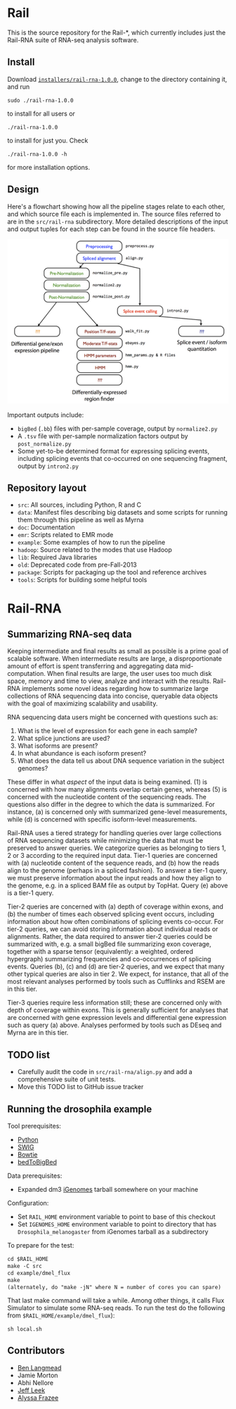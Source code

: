 Rail
====
This is the source repository for the Rail-*, which currently includes just
the Rail-RNA suite of RNA-seq analysis software.

Install
-----
Download [`installers/rail-rna-1.0.0`](https://github.com/buci/rail/blob/master/installers/rail-rna-1.0.0_installer?raw=true), change to the directory containing it, and run
```
sudo ./rail-rna-1.0.0
```
to install for all users or
```
./rail-rna-1.0.0
```
to install for just you. Check
```
./rail-rna-1.0.0 -h
```
for more installation options.

Design
------

Here's a flowchart showing how all the pipeline stages relate to each other,
and which source file each is implemented in.  The source files referred to
are in the `src/rail-rna` subdirectory.  More detailed descriptions of the
input and output tuples for each step can be found in the source file
headers.

![Design flowchart](doc/design_figure.png "Design flowchart")

Important outputs include:
* `bigBed` (`.bb`) files with per-sample coverage, output by `normalize2.py`
* A `.tsv` file with per-sample normalization factors output by
  `post_normalize.py`
* Some yet-to-be determined format for expressing splicing events, including
  splicing events that co-occurred on one sequencing fragment, output by
  `intron2.py`

Repository layout
-----------------

* `src`: All sources, including Python, R and C
* `data`: Manifest files describing big datasets and some scripts for running
  them through this pipeline as well as Myrna
* `doc`: Documentation
* `emr`: Scripts related to EMR mode
* `example`: Some examples of how to run the pipeline
* `hadoop`: Source related to the modes that use Hadoop
* `lib`: Required Java libraries
* `old`: Deprecated code from pre-Fall-2013
* `package`: Scripts for packaging up the tool and reference archives
* `tools`: Scripts for building some helpful tools

Rail-RNA
========

Summarizing RNA-seq data
------------------------

Keeping intermediate and final results as small as possible is a prime goal of
scalable software.  When intermediate results are large, a disproportionate
amount of effort is spent transferring and aggregating data mid-computation.
When final results are large, the user uses too much disk space, memory and
time to view, analyze and interact with the results.  Rail-RNA implements some
novel ideas regarding how to summarize large collections of RNA sequencing
data into concise, queryable data objects with the goal of maximizing
scalability and usability.

RNA sequencing data users might be concerned with questions such as:
1. What is the level of expression for each gene in each sample?
2. What splice junctions are used?
3. What isoforms are present?
4. In what abundance is each isoform present?
5. What does the data tell us about DNA sequence variation in the
   subject genomes?

These differ in what *aspect* of the input data is being examined. (1) is
concerned with how many alignments overlap certain genes, whereas (5) is
concerned with the nucleotide content of the sequencing reads. The questions
also differ in the degree to which the data is summarized.  For instance, (a)
is concerned only with summarized gene-level measurements, while (d) is
concerned with specific isoform-level measurements.

Rail-RNA uses a tiered strategy for handling queries over large collections of
RNA sequencing datasets while minimizing the data that must be preserved to
answer queries.  We categorize queries as belonging to tiers 1, 2 or 3
according to the required input data.  Tier-1 queries are concerned with (a)
nucleotide content of the sequence reads, and (b) how the reads align to the
genome (perhaps in a spliced fashion).  To answer a tier-1 query, we must
preserve information about the input reads and how they align to the genome,
e.g. in a spliced BAM file as output by TopHat.  Query (e) above is a tier-1
query.

Tier-2 queries are concerned with (a) depth of coverage within exons, and (b)
the number of times each observed splicing event occurs, including information
about how often combinations of splicing events co-occur.  For tier-2 queries,
we can avoid storing information about individual reads or alignments.
Rather, the data required to answer tier-2 queries could be summarized with,
e.g. a small bigBed file summarizing exon coverage, together with a sparse
tensor (equivalently: a weighted, ordered hypergraph) summarizing frequencies
and co-occurrences of splicing events.  Queries (b), (c) and (d) are tier-2
queries, and we expect that many other typical queries are also in tier 2.  We
expect, for instance, that all of the most relevant analyses performed by
tools such as Cufflinks and RSEM are in this tier.

Tier-3 queries require less information still; these are concerned only with
depth of coverage within exons.  This is generally sufficient for analyses
that are concerned with gene expression levels and differential gene
expression such as query (a) above.  Analyses performed by tools such as DEseq
and Myrna are in this tier.

TODO list
---------

* Carefully audit the code in `src/rail-rna/align.py` and add a comprehensive
  suite of unit tests.
* Move this TODO list to GitHub issue tracker

Running the drosophila example
------------------------------

Tool prerequisites:
* [Python]
* [SWIG]
* [Bowtie]
* [bedToBigBed]

[Python]: http://www.python.org
[SWIG]: http://www.swig.org
[Bowtie]: http://bowtie-bio.sourceforge.net/index.shtml
[bedToBigBed]: http://hgdownload.cse.ucsc.edu/admin/exe/

Data prerequisites:
* Expanded dm3 [iGenomes] tarball somewhere on your machine

[iGenomes]: http://support.illumina.com/sequencing/sequencing_software/igenome.ilmn

Configuration:
* Set `RAIL_HOME` environment variable to point to base of this checkout
* Set `IGENOMES_HOME` environment variable to point to directory that has
  `Drosophila_melanogaster` from iGenomes tarball as a subdirectory

To prepare for the test:

    cd $RAIL_HOME
    make -C src
    cd example/dmel_flux
    make
    (alternately, do "make -jN" where N = number of cores you can spare)

That last make command will take a while.  Among other things, it calls Flux
Simulator to simulate some RNA-seq reads.  To run the test do the following
from `$RAIL_HOME/example/dmel_flux`):

    sh local.sh

Contributors
------------

* [Ben Langmead]
* Jamie Morton
* Abhi Nellore
* [Jeff Leek]
* [Alyssa Frazee]

[Ben Langmead]: http://www.cs.jhu.edu/~langmea/index.shtml
[Jeff Leek]: http://www.biostat.jhsph.edu/~jleek/
[Alyssa Frazee]: http://alyssafrazee.com
